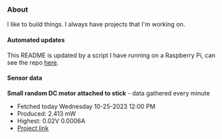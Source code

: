 ### About
I like to build things. I always have projects that I'm working on.

#### Automated updates
This README is updated by a script I have running on a Raspberry Pi, can see the repo [here](https://github.com/jdc-cunningham/raspi-git-repo-updater).

#### Sensor data


**Small random DC motor attached to stick** - data gathered every minute
- Fetched today Wednesday 10-25-2023 12:00 PM
- Produced: 2.413 mW
- Highest: 0.02V 0.0006A
- [Project link](https://github.com/jdc-cunningham/turbine-raspi)